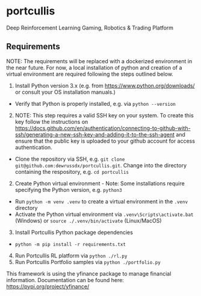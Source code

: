 # portcullis
Deep Reinforcement Learning Gaming, Robotics & Trading Platform

## Requirements

NOTE: The requirements will be replaced with a dockerized environment in the near future. For now, a local installation of python and creation of a virtual environment are required following the steps outlined below. 

1. Install Python version 3.x (e.g. from https://www.python.org/downloads/ or consult your OS installation manuals.)
- Verify that Python is properly installed, e.g. via ```python --version```
2. NOTE: This step requires a valid SSH key on your system. To create this key follow the instructions on https://docs.github.com/en/authentication/connecting-to-github-with-ssh/generating-a-new-ssh-key-and-adding-it-to-the-ssh-agent and ensure that the public key is uploaded to your github account for access authentication.
- Clone the repository via SSH, e.g. ```git clone git@github.com:dewrussdx/portcullis.git```. Change into the directory containing the respository, e.g. ```cd portcullis```
2. Create Python virtual environment - Note: Some installations require specifying the Python version, e.g. `python3` 
- Run ```python -m venv .venv``` to create a virtual environment in the ```.venv``` directory
- Activate the Python virtual environment via ```.venv\Scripts\activate.bat``` (Windows) or ```source ./.venv/bin/activate``` (Linux/MacOS)
3. Install Portcullis Python package dependencies
- ```python -m pip install -r requirements.txt```
4. Run Portcullis RL platform via ```python ./rl.py```
5. Run Portcullis Portfolio samples via ```python ./portfolio.py```


This framework is using the yfinance package to manage financial information. Documentation can be found here: https://pypi.org/project/yfinance/
